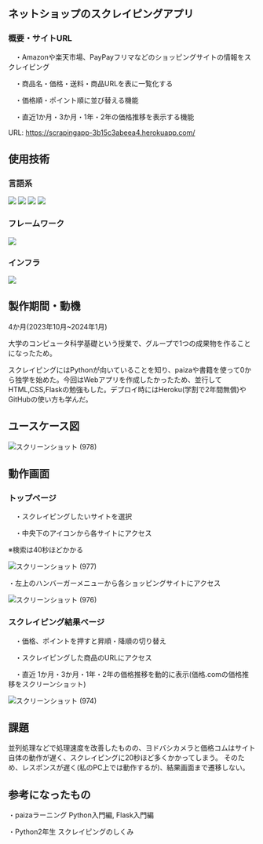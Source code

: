 ## ネットショップのスクレイピングアプリ
### 概要・サイトURL
 
　・Amazonや楽天市場、PayPayフリマなどのショッピングサイトの情報をスクレイピング

　・商品名・価格・送料・商品URLを表に一覧化する

　・価格順・ポイント順に並び替える機能

　・直近1か月・3か月・1年・2年の価格推移を表示する機能

URL: https://scrapingapp-3b15c3abeea4.herokuapp.com/



## 使用技術
### 言語系

<img src="https://img.shields.io/badge/-Python-F9DC3E.svg?logo=python&style=flat"> <img src="https://img.shields.io/badge/-HTML5-333.svg?logo=html5&style=flat"> <img src="https://img.shields.io/badge/-CSS3-1572B6.svg?logo=css3&style=flat"> <img src="https://img.shields.io/badge/Javascript-276DC3.svg?logo=javascript&style=flat">

### フレームワーク

<img src="https://img.shields.io/badge/-Flask-000000.svg?logo=flask&style=flat">

### インフラ

<img src="https://img.shields.io/badge/-Heroku-430098.svg?logo=heroku&style=plastic">



## 製作期間・動機
4か月(2023年10月~2024年1月)

大学のコンピュータ科学基礎という授業で、グループで1つの成果物を作ることになったため。

スクレイピングにはPythonが向いていることを知り、paizaや書籍を使って0から独学を始めた。今回はWebアプリを作成したかったため、並行してHTML,CSS,Flaskの勉強もした。デプロイ時にはHeroku(学割で2年間無償)やGitHubの使い方も学んだ。


## ユースケース図
![スクリーンショット (978)](https://github.com/Hiromu1612/scraping_test/assets/150511546/dd41650f-04f4-40a6-8d2a-ff4dd56195aa)


## 動作画面
### トップページ

　・スクレイピングしたいサイトを選択

　・中央下のアイコンから各サイトにアクセス

 ※検索は40秒ほどかかる

![スクリーンショット (977)](https://github.com/Hiromu1612/scraping_test/assets/150511546/b868fbae-3055-4793-9998-e32fe5e7689b)

・左上のハンバーガーメニューから各ショッピングサイトにアクセス

![スクリーンショット (976)](https://github.com/Hiromu1612/scraping_test/assets/150511546/873401f6-6ebe-4a77-b2fa-def2de5facc4)


### スクレイピング結果ページ
　・価格、ポイントを押すと昇順・降順の切り替え

　・スクレイピングした商品のURLにアクセス

　・直近 1か月・3か月・1年・2年の価格推移を動的に表示(価格.comの価格推移をスクリーンショット)

![スクリーンショット (974)](https://github.com/Hiromu1612/scraping_test/assets/150511546/611b2d36-57ec-45b6-a0a0-3272ae25ffb3)

## 課題
並列処理などで処理速度を改善したものの、ヨドバシカメラと価格コムはサイト自体の動作が遅く、スクレイピングに20秒ほど多くかかってしまう。
そのため、レスポンスが遅く(私のPC上では動作するが)、結果画面まで遷移しない。


## 参考になったもの
 ・paizaラーニング Python入門編, Flask入門編
 
 ・Python2年生 スクレイピングのしくみ
 
